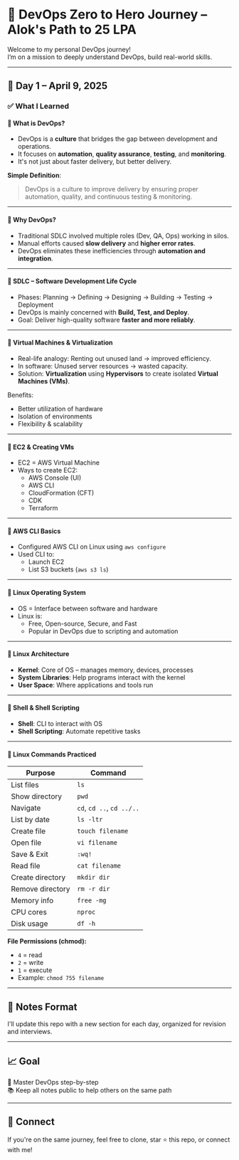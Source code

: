 # 🚀 DevOps Zero to Hero Journey – Alok's Path to 25 LPA

Welcome to my personal DevOps journey!    
I’m on a mission to deeply understand DevOps, build real-world skills.  

---

## 📅 Day 1 – April 9, 2025

### ✅ What I Learned

#### 🔹 What is DevOps?
- DevOps is a **culture** that bridges the gap between development and operations.
- It focuses on **automation**, **quality assurance**, **testing**, and **monitoring**.
- It's not just about faster delivery, but better delivery.

**Simple Definition**:  
> DevOps is a culture to improve delivery by ensuring proper automation, quality, and continuous testing & monitoring.

---

#### 🔹 Why DevOps?
- Traditional SDLC involved multiple roles (Dev, QA, Ops) working in silos.
- Manual efforts caused **slow delivery** and **higher error rates**.
- DevOps eliminates these inefficiencies through **automation and integration**.

---

#### 🔹 SDLC – Software Development Life Cycle
- Phases: Planning → Defining → Designing → Building → Testing → Deployment
- DevOps is mainly concerned with **Build, Test, and Deploy**.
- Goal: Deliver high-quality software **faster and more reliably**.

---

#### 🔹 Virtual Machines & Virtualization
- Real-life analogy: Renting out unused land → improved efficiency.
- In software: Unused server resources → wasted capacity.
- Solution: **Virtualization** using **Hypervisors** to create isolated **Virtual Machines (VMs)**.

Benefits:
- Better utilization of hardware
- Isolation of environments
- Flexibility & scalability

---

#### 🔹 EC2 & Creating VMs
- EC2 = AWS Virtual Machine
- Ways to create EC2:
  - AWS Console (UI)
  - AWS CLI
  - CloudFormation (CFT)
  - CDK
  - Terraform

---

#### 🔹 AWS CLI Basics
- Configured AWS CLI on Linux using `aws configure`
- Used CLI to:
  - Launch EC2
  - List S3 buckets (`aws s3 ls`)

---

#### 🔹 Linux Operating System
- OS = Interface between software and hardware
- Linux is:
  - Free, Open-source, Secure, and Fast
  - Popular in DevOps due to scripting and automation

---

#### 🔹 Linux Architecture
- **Kernel**: Core of OS – manages memory, devices, processes
- **System Libraries**: Help programs interact with the kernel
- **User Space**: Where applications and tools run

---

#### 🔹 Shell & Shell Scripting
- **Shell**: CLI to interact with OS
- **Shell Scripting**: Automate repetitive tasks

---

#### 🔹 Linux Commands Practiced

| Purpose | Command |
|--------|---------|
| List files | `ls` |
| Show directory | `pwd` |
| Navigate | `cd`, `cd ..`, `cd ../..` |
| List by date | `ls -ltr` |
| Create file | `touch filename` |
| Open file | `vi filename` |
| Save & Exit | `:wq!` |
| Read file | `cat filename` |
| Create directory | `mkdir dir` |
| Remove directory | `rm -r dir` |
| Memory info | `free -mg` |
| CPU cores | `nproc` |
| Disk usage | `df -h` |

**File Permissions (chmod):**
- `4` = read
- `2` = write
- `1` = execute
- Example: `chmod 755 filename`

---

## 📘 Notes Format
I'll update this repo with a new section for each day, organized for revision and interviews.

---

## 📈 Goal
🎯 Master DevOps step-by-step  
📚 Keep all notes public to help others on the same path

---

## 🙌 Connect
If you're on the same journey, feel free to clone, star ⭐ this repo, or connect with me!


